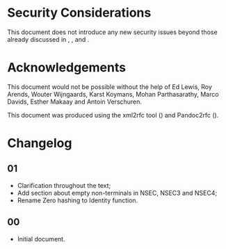 # Security Considerations

This document does not introduce any new security issues beyond those
already discussed in [](#RFC4033), [](#RFC4034), [](#RFC4035) and [](#RFC5155).

# Acknowledgements
This document would not be possible without the help of Ed Lewis, Roy Arends, 
Wouter Wijngaards, 
Karst Koymans, 
Mohan Parthasarathy,
Marco Davids, Esther Makaay and Antoin Verschuren.

This document was produced using the xml2rfc tool ([](#RFC2629)) and Pandoc2rfc ([](#Gieben11)).

# Changelog

## 01

* Clarification throughout the text;
* Add section about empty non-terminals in NSEC, NSEC3 and NSEC4;
* Rename Zero hashing to Identity function.


## 00

* Initial document.

